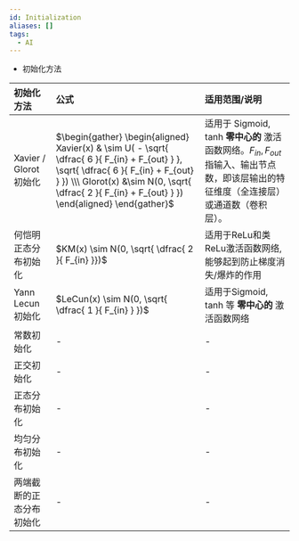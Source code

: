 ```yaml
---
id: Initialization
aliases: []
tags:
  - AI
---
```


*   初始化方法

| 初始化方法                 | 公式                                                                                                                                                                                               | 适用范围/说明                                                                                             |
| :------------------------- | :------------------------------------------------------------------------------------------------------------------------------------------------------------------------------------------------- | :-------------------------------------------------------------------------------------------------------- |
| Xavier / Glorot 初始化     | $\begin{gather} \begin{aligned} Xavier(x) & \sim U( - \sqrt{ \dfrac{ 6 }{ F_{in} + F_{out} } }, \sqrt{ \dfrac{ 6 }{ F_{in} + F_{out} } }) \\\ Glorot(x) &\sim N(0, \sqrt{ \dfrac{ 2 }{ F_{in} + F_{out} } }) \end{aligned} \end{gather}$ | 适用于 Sigmoid, tanh **零中心的** 激活函数网络。$F_{in}, F_{out}$指输入、输出节点数，即该层输出的特征维度（全连接层）或通道数（卷积层）。 |
| 何恺明正态分布初始化       | $KM(x) \sim N(0, \sqrt{ \dfrac{ 2 }{ F_{in} }})$                                                                                                                                               | 适用于ReLu和类ReLu激活函数网络, 能够起到防止梯度消失/爆炸的作用                                           |
| Yann Lecun初始化           | $LeCun(x) \sim N(0, \sqrt{ \dfrac{ 1 }{ F_{in} } })$                                                                                                                                           | 适用于Sigmoid, tanh 等 **零中心的** 激活函数网络                                                        |
| 常数初始化                 | -                                                                                                                                                                                                  | -                                                                                                         |
| 正交初始化                 | -                                                                                                                                                                                                  | -                                                                                                         |
| 正态分布初始化             | -                                                                                                                                                                                                  | -                                                                                                         |
| 均匀分布初始化             | -                                                                                                                                                                                                  | -                                                                                                         |
| 两端截断的正态分布初始化 | -                                                                                                                                                                                                  | -                                                                                                         |
